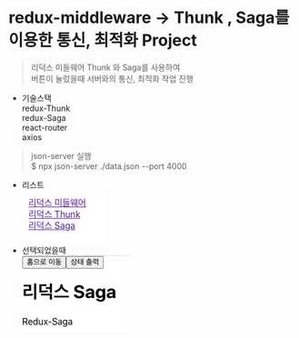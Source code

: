 # redux-middleware -> Thunk , Saga를 이용한 통신, 최적화 Project

> 리덕스 미들웨어 Thunk 와 Saga를 사용하여 <br> 
> 버튼이 눌렀을때 서버와의 통신, 최적화 작업 진행

- 기술스택<br/>
redux-Thunk <br/> redux-Saga <br/> react-router <br/> axios

> json-server 실행 <br/>
$ npx json-server ./data.json --port 4000

- 리스트<br/>
![](images/Redux-list.png)<br/>
- 선택되었을때 <br/>
![](images/Redux-saga.png)
